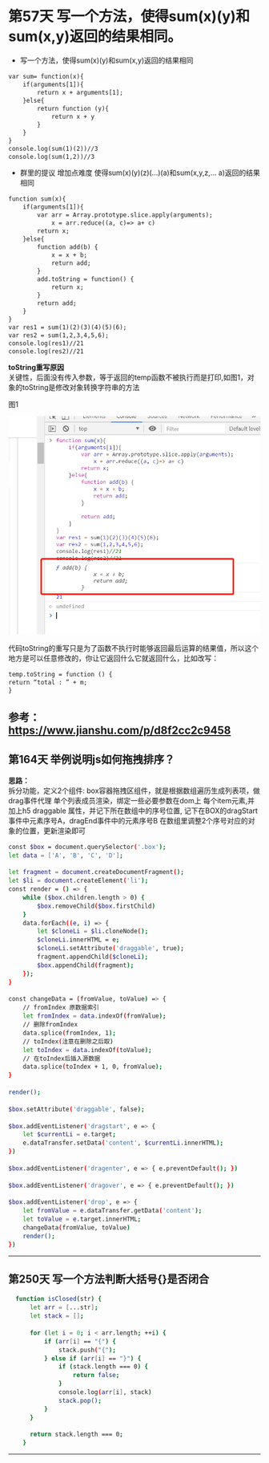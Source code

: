 # 第57天 写一个方法，使得sum(x)(y)和sum(x,y)返回的结果相同。
+ 写一个方法，使得sum(x)(y)和sum(x,y)返回的结果相同
```
var sum= function(x){
    if(arguments[1]){
        return x + arguments[1];
    }else{
        return function (y){
            return x + y
        }
    }
}
console.log(sum(1)(2))//3
console.log(sum(1,2))//3
```
+ 群里的提议 增加点难度 使得sum(x)(y)(z)(...)(a)和sum(x,y,z,... a)返回的结果相同
```
function sum(x){
    if(arguments[1]){
        var arr = Array.prototype.slice.apply(arguments);
            x = arr.reduce((a, c)=> a+ c)
        return x;
    }else{
        function add(b) {
            x = x + b;
            return add;
        }
        add.toString = function() {
            return x;
        }
        return add;
    }
}
var res1 = sum(1)(2)(3)(4)(5)(6);
var res2 = sum(1,2,3,4,5,6);
console.log(res1)//21
console.log(res2)//21
```

**toString重写原因**  
关键性，后面没有传入参数，等于返回的temp函数不被执行而是打印,如图1，对象的toString是修改对象转换字符串的方法  

图1

![toString](../../images/toString.png)

代码toString的重写只是为了函数不执行时能够返回最后运算的结果值，所以这个地方是可以任意修改的，你让它返回什么它就返回什么，比如改写：

```
temp.toString = function () {
return “total : ” + m;
}
```

参考：https://www.jianshu.com/p/d8f2cc2c9458
---
## 第164天 举例说明js如何拖拽排序？
**思路：**  
拆分功能，定义2个组件:
box容器拖拽区组件，就是根据数组遍历生成列表项，做drag事件代理
单个列表成员渲染，绑定一些必要参数在dom上
每个item元素,并加上h5 draggable 属性，并记下所在数组中的序号位置, 记下在BOX的dragStart事件中元素序号A，dragEnd事件中的元素序号B
在数组里调整2个序号对应的对象的位置，更新渲染即可
```bash
const $box = document.querySelector('.box');
let data = ['A', 'B', 'C', 'D'];

let fragment = document.createDocumentFragment();
let $li = document.createElement('li');
const render = () => {
    while ($box.children.length > 0) {
        $box.removeChild($box.firstChild)
    }
    data.forEach((e, i) => {
        let $cloneLi = $li.cloneNode();
        $cloneLi.innerHTML = e;
        $cloneLi.setAttribute('draggable', true);
        fragment.appendChild($cloneLi);
        $box.appendChild(fragment);
    });
}

const changeData = (fromValue, toValue) => {
    // fromIndex 原数据索引
    let fromIndex = data.indexOf(fromValue);
    // 删除fromIndex
    data.splice(fromIndex, 1);
    // toIndex(注意在删除之后取)
    let toIndex = data.indexOf(toValue);
    // 在toIndex后插入源数据
    data.splice(toIndex + 1, 0, fromValue);
}

render();

$box.setAttribute('draggable', false);

$box.addEventListener('dragstart', e => {
    let $currentLi = e.target;
    e.dataTransfer.setData('content', $currentLi.innerHTML);
})

$box.addEventListener('dragenter', e => { e.preventDefault(); })

$box.addEventListener('dragover', e => { e.preventDefault(); })

$box.addEventListener('drop', e => {
    let fromValue = e.dataTransfer.getData('content');
    let toValue = e.target.innerHTML;
    changeData(fromValue, toValue)
    render();
})

```

---
## 第250天 写一个方法判断大括号{}是否闭合
  ```bash
    function isClosed(str) {
        let arr = [...str];
        let stack = [];

        for (let i = 0; i < arr.length; ++i) {
            if (arr[i] == "{") {
                stack.push("{");
            } else if (arr[i] == "}") {
                if (stack.length === 0) {
                    return false;
                }
                console.log(arr[i], stack)
                stack.pop();
            }
        }

        return stack.length === 0;
      }
```
----
